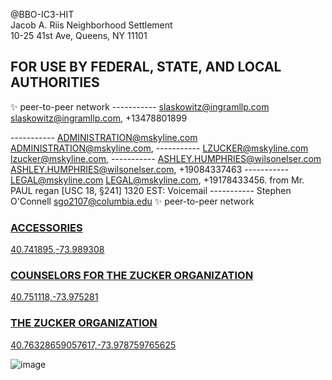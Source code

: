@BBO-IC3-HIT <br>
Jacob A. Riis Neighborhood Settlement <br>
10-25 41st Ave, Queens, NY 11101 <br>

## FOR USE BY FEDERAL, STATE, AND LOCAL AUTHORITIES

✨ peer-to-peer network
-----------     slaskowitz@ingramllp.com <slaskowitz@ingramllp.com>,
			          +13478801899

-----------    ADMINISTRATION@mskyline.com <ADMINISTRATION@mskyline.com>,
-----------    LZUCKER@mskyline.com <lzucker@mskyline.com>,
-----------    ASHLEY.HUMPHRIES@wilsonelser.com <ASHLEY.HUMPHRIES@wilsonelser.com>,
			         +19084337463
-----------    LEGAL@mskyline.com <LEGAL@mskyline.com>,
               +19178433456.
               from Mr. PAUL regan [USC 18, §241]
               1320 EST: Voicemail 
-----------    Stephen O'Connell <sgo2107@columbia.edu>
✨ peer-to-peer network

### [ACCESSORIES](https://github.com/BSCPGROUPHOLDINGSLLC/BBO-IC3-HIT/blob/main/README.md)
[40.741895,-73.989308](https://github.com/BSCPGROUPHOLDINGSLLC/REPO1/blob/10b69e2a8d6a269bad9c75d12a5416af918af4e1/MUGSHOTS%20OF%20what%20remains%20at%20STONEHEARST.pdf)

### [COUNSELORS FOR THE ZUCKER ORGANIZATION](https://github.com/BSCPGROUPHOLDINGSLLC/BBO-IC3-HIT/blob/main/README.md)
[40.751118,-73.975281](https://www.google.com/maps/place/150+E+42nd+St,+New+York,+NY+10017/@40.7510722,-73.97527,3a,75y,232.94h,119.98t/data=!3m6!1e1!3m4!1s6QLkg6W-k8_1rTPrZP84FA!2e0!7i16384!8i8192!4m5!3m4!1s0x89c25903b73e7beb:0x97d2d3df05bd60dc!8m2!3d40.7510667!4d-73.975569)

### [THE ZUCKER ORGANIZATION](https://github.com/BSCPGROUPHOLDINGSLLC/BBO-IC3-HIT/blob/main/README.md)
[40.76328659057617,-73.978759765625](https://www.google.com/maps/place/101+W+55th+St,+New+York,+NY+10019/@40.7632108,-73.9785463,3a,75y,60.85h,90t/data=!3m6!1e1!3m4!1sCmJ4X-I0LVUtyKaZNirpLA!2e0!7i16384!8i8192!4m5!3m4!1s0x89c258f9ea69d349:0x6718f45d417f64d4!8m2!3d40.7632619!4d-73.9784141)

![image](https://user-images.githubusercontent.com/70865813/184590059-0ded8fc8-04e1-4b07-8e5c-b39387492099.png)
